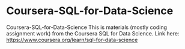 # Coursera-SQL-for-Data-Science
Coursera-SQL-for-Data-Science
This is materials (mostly coding assignment work) from the Coursera SQL for Data Science. Link here: https://www.coursera.org/learn/sql-for-data-science
